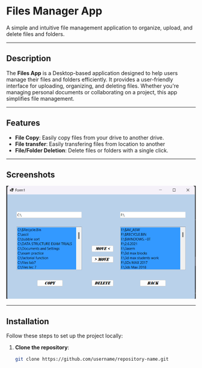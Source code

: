 # Files Manager App


A simple and intuitive file management application to organize, upload, and delete files and folders.

---

## Description
The **Files App** is a Desktop-based application designed to help users manage their files and folders efficiently. It provides a user-friendly interface for uploading, organizing, and deleting files. Whether you're managing personal documents or collaborating on a project, this app simplifies file management.

---

## Features
- **File Copy**: Easily copy files from your drive to another drive.
- **File transfer**: Easily transfering files from location to another 
- **File/Folder Deletion**: Delete files or folders with a single click.
---

## Screenshots
![File Manager](./screenshot/fileManager.png)  

---
## Installation
Follow these steps to set up the project locally:

1. **Clone the repository**:
   ```bash
   git clone https://github.com/username/repository-name.git
